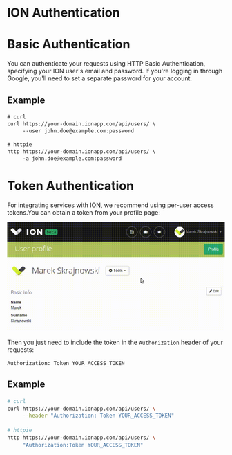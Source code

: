 ION Authentication
=========================

# Basic Authentication

You can authenticate your requests using HTTP Basic Authentication, specifying your ION user's email and password. If you're logging in through Google, you'll need to set a separate password for your account.

## Example
```
# curl
curl https://your-domain.ionapp.com/api/users/ \
     --user john.doe@example.com:password

# httpie
http https://your-domain.ionapp.com/api/users/ \
     -a john.doe@example.com:password
```

# Token Authentication
For integrating services with ION, we recommend using per-user access tokens.You can obtain a token from your profile page:

![](ion-auth-token.gif)

Then you just need to include the token in the `Authorization` header of your requests:

```
Authorization: Token YOUR_ACCESS_TOKEN
```

## Example

```bash
# curl
curl https://your-domain.ionapp.com/api/users/ \
     --header "Authorization: Token YOUR_ACCESS_TOKEN"

# httpie
http https://your-domain.ionapp.com/api/users/ \
     "Authorization:Token YOUR_ACCESS_TOKEN"
```
